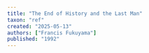 ```yaml
---
title: "The End of History and the Last Man"
taxon: "ref"
created: "2025-05-13"
authors: ["Francis Fukuyama"]
published: "1992"
---
```

